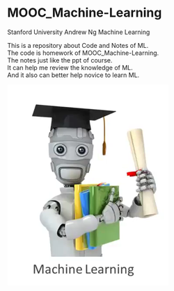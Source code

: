# MOOC_Machine-Learning
Stanford University       Andrew Ng     Machine Learning

This is a repository about Code and Notes of ML.                         
The code is homework of MOOC_Machine-Learning.                                       
The notes just like the ppt of course.                                   
It can help me review the knowledge of ML.                                    
And it also can better help novice to learn ML.                    

![image](https://github.com/qinhuan/MOOC_Machine-Learning/raw/master/ML.png)
